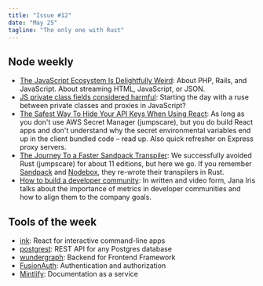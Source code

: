 ```yaml
---
title: "Issue #12"
date: "May 25"
tagline: "The only one with Rust"
---
```


## Node weekly

- [The JavaScript Ecosystem Is Delightfully Weird](https://dub.sh/GzQ4TKW): About PHP, Rails, and JavaScript. About streaming HTML, JavaScript, or JSON.
- [JS private class fields considered harmful](https://dub.sh/N2Q3vdp): Starting the day with a ruse between private classes and proxies in JavaScript?
- [The Safest Way To Hide Your API Keys When Using React](https://dub.sh/ysxvof3): As long as you don't use AWS Secret Manager (jumpscare), but you do build React apps and don't understand why the secret environmental variables end up in the client bundled code – read up. Also quick refresher on Express proxy servers.
- [The Journey To a Faster Sandpack Transpiler](https://dub.sh/1Hv9rpU): We successfully avoided Rust (jumpscare) for about 11 editions, but here we go. If you remember [Sandpack](https://github.com/codesandbox/sandpack) and [Nodebox](https://github.com/codesandbox/nodebox), they re-wrote their transpilers in Rust.
- [How to build a developer community](https://dub.sh/tsFj21f): In written and video form, Jana Iris talks about the importance of metrics in developer communities and how to align them to the company goals.

## Tools of the week

- [ink](https://dub.sh/4korHfc): React for interactive command-line apps
- [postgrest](https://dub.sh/ixZVj81): REST API for any Postgres database
- [wundergraph](https://dub.sh/Qlrd4o2): Backend for Frontend Framework
- [FusionAuth](https://dub.sh/Lqa6lGx): Authentication and authorization
- [Mintlify](https://dub.sh/T0etg03): Documentation as a service
